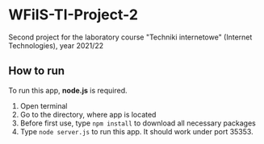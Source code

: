 # WFiIS-TI-Project-2

Second project for the laboratory course "Techniki internetowe" (Internet Technologies), year 2021/22

## How to run

To run this app, **node.js** is required.

1. Open terminal
2. Go to the directory, where app is located
3. Before first use, type `npm install` to download all necessary packages
4. Type `node server.js` to run this app. It should work under port 35353.
